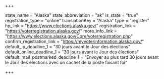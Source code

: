 +++

state_name = "Alaska"
state_abbreviation = "ak"
is_state = "true"
registration_type = "online"
translationKey = "Alaska"
type = "register"
hp_link = "https://www.elections.alaska.gov/"
registration_link = "https://voterregistration.alaska.gov/"
more_info_link = "https://www.elections.alaska.gov/Core/voterregistration.php"
confirm_registration_link = "https://myvoterinformation.alaska.gov/"
default_ip_deadline_1 = "30 jours avant le Jour des élections"
default_online_deadline_1 = "30 jours avant le Jour des élections"
default_mail_postmarked_deadline_1 = "Envoyer au plus tard 30 jours avant le Jour des élections avec un cachet de la poste faisant foi"

+++